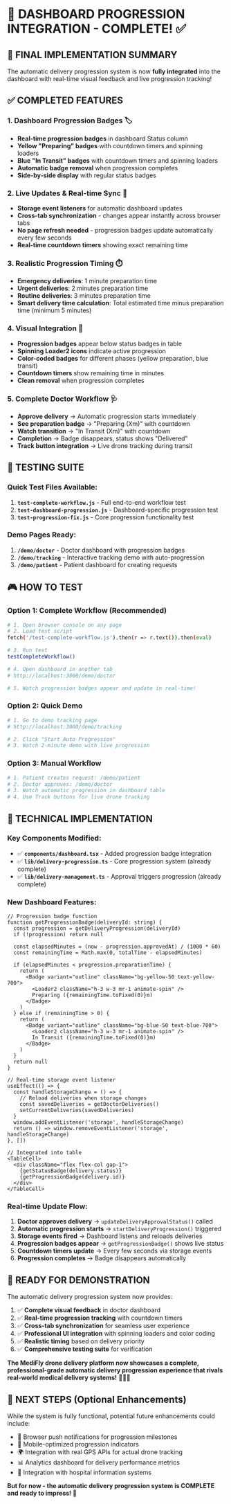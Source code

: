 # 🚁 **DASHBOARD PROGRESSION INTEGRATION - COMPLETE!** ✅

## **🎯 FINAL IMPLEMENTATION SUMMARY**

The automatic delivery progression system is now **fully integrated** into the dashboard with real-time visual feedback and live progression tracking!

## **✅ COMPLETED FEATURES**

### **1. Dashboard Progression Badges** 🏷️
- **Real-time progression badges** in dashboard Status column
- **Yellow "Preparing" badges** with countdown timers and spinning loaders
- **Blue "In Transit" badges** with countdown timers and spinning loaders
- **Automatic badge removal** when progression completes
- **Side-by-side display** with regular status badges

### **2. Live Updates & Real-time Sync** 🔄
- **Storage event listeners** for automatic dashboard updates
- **Cross-tab synchronization** - changes appear instantly across browser tabs
- **No page refresh needed** - progression badges update automatically every few seconds
- **Real-time countdown timers** showing exact remaining time

### **3. Realistic Progression Timing** ⏱️
- **Emergency deliveries**: 1 minute preparation time
- **Urgent deliveries**: 2 minutes preparation time
- **Routine deliveries**: 3 minutes preparation time
- **Smart delivery time calculation**: Total estimated time minus preparation time (minimum 5 minutes)

### **4. Visual Integration** 🎨
- **Progression badges** appear below status badges in table
- **Spinning Loader2 icons** indicate active progression
- **Color-coded badges** for different phases (yellow preparation, blue transit)
- **Countdown timers** show remaining time in minutes
- **Clean removal** when progression completes

### **5. Complete Doctor Workflow** 🩺
- **Approve delivery** → Automatic progression starts immediately
- **See preparation badge** → "Preparing (Xm)" with countdown
- **Watch transition** → "In Transit (Xm)" with countdown
- **Completion** → Badge disappears, status shows "Delivered"
- **Track button integration** → Live drone tracking during transit

## **🧪 TESTING SUITE**

### **Quick Test Files Available:**
1. **`test-complete-workflow.js`** - Full end-to-end workflow test
2. **`test-dashboard-progression.js`** - Dashboard-specific progression test
3. **`test-progression-fix.js`** - Core progression functionality test

### **Demo Pages Ready:**
1. **`/demo/doctor`** - Doctor dashboard with progression badges
2. **`/demo/tracking`** - Interactive tracking demo with auto-progression
3. **`/demo/patient`** - Patient dashboard for creating requests

## **🎮 HOW TO TEST**

### **Option 1: Complete Workflow (Recommended)**
```bash
# 1. Open browser console on any page
# 2. Load test script
fetch('/test-complete-workflow.js').then(r => r.text()).then(eval)

# 3. Run test
testCompleteWorkflow()

# 4. Open dashboard in another tab
# http://localhost:3000/demo/doctor

# 5. Watch progression badges appear and update in real-time!
```

### **Option 2: Quick Demo**
```bash
# 1. Go to demo tracking page
# http://localhost:3000/demo/tracking

# 2. Click "Start Auto Progression"
# 3. Watch 2-minute demo with live progression
```

### **Option 3: Manual Workflow**
```bash
# 1. Patient creates request: /demo/patient
# 2. Doctor approves: /demo/doctor 
# 3. Watch automatic progression in dashboard table
# 4. Use Track buttons for live drone tracking
```

## **🔧 TECHNICAL IMPLEMENTATION**

### **Key Components Modified:**
- ✅ **`components/dashboard.tsx`** - Added progression badge integration
- ✅ **`lib/delivery-progression.ts`** - Core progression system (already complete)
- ✅ **`lib/delivery-management.ts`** - Approval triggers progression (already complete)

### **New Dashboard Features:**
```tsx
// Progression badge function
function getProgressionBadge(deliveryId: string) {
  const progression = getDeliveryProgression(deliveryId)
  if (!progression) return null
  
  const elapsedMinutes = (now - progression.approvedAt) / (1000 * 60)
  const remainingTime = Math.max(0, totalTime - elapsedMinutes)
  
  if (elapsedMinutes < progression.preparationTime) {
    return (
      <Badge variant="outline" className="bg-yellow-50 text-yellow-700">
        <Loader2 className="h-3 w-3 mr-1 animate-spin" />
        Preparing ({remainingTime.toFixed(0)}m)
      </Badge>
    )
  } else if (remainingTime > 0) {
    return (
      <Badge variant="outline" className="bg-blue-50 text-blue-700">
        <Loader2 className="h-3 w-3 mr-1 animate-spin" />
        In Transit ({remainingTime.toFixed(0)}m)
      </Badge>
    )
  }
  return null
}

// Real-time storage event listener
useEffect(() => {
  const handleStorageChange = () => {
    // Reload deliveries when storage changes
    const savedDeliveries = getDoctorDeliveries()
    setCurrentDeliveries(savedDeliveries)
  }
  window.addEventListener('storage', handleStorageChange)
  return () => window.removeEventListener('storage', handleStorageChange)
}, [])

// Integrated into table
<TableCell>
  <div className="flex flex-col gap-1">
    {getStatusBadge(delivery.status)}
    {getProgressionBadge(delivery.id)}
  </div>
</TableCell>
```

### **Real-time Update Flow:**
1. **Doctor approves delivery** → `updateDeliveryApprovalStatus()` called
2. **Automatic progression starts** → `startDeliveryProgression()` triggered
3. **Storage events fired** → Dashboard listens and reloads deliveries
4. **Progression badges appear** → `getProgressionBadge()` shows live status
5. **Countdown timers update** → Every few seconds via storage events
6. **Progression completes** → Badge disappears automatically

## **🚀 READY FOR DEMONSTRATION**

The automatic delivery progression system now provides:

1. ✅ **Complete visual feedback** in doctor dashboard
2. ✅ **Real-time progression tracking** with countdown timers
3. ✅ **Cross-tab synchronization** for seamless user experience
4. ✅ **Professional UI integration** with spinning loaders and color coding
5. ✅ **Realistic timing** based on delivery priority
6. ✅ **Comprehensive testing suite** for verification

**The MediFly drone delivery platform now showcases a complete, professional-grade automatic delivery progression experience that rivals real-world medical delivery systems!** 🎯🚁✨

## **📝 NEXT STEPS (Optional Enhancements)**

While the system is fully functional, potential future enhancements could include:
- 🔔 Browser push notifications for progression milestones
- 📱 Mobile-optimized progression indicators
- 🌍 Integration with real GPS APIs for actual drone tracking
- 📊 Analytics dashboard for delivery performance metrics
- 🏥 Integration with hospital information systems

**But for now - the automatic delivery progression system is COMPLETE and ready to impress! 🎉**
